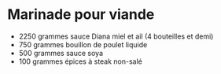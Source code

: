# Marinade pour viande

- 2250 grammes sauce Diana miel et ail (4 bouteilles et demi)
- 750 grammes bouillon de poulet liquide
- 500 grammes sauce soya
- 100 grammes épices à steak non-salé
